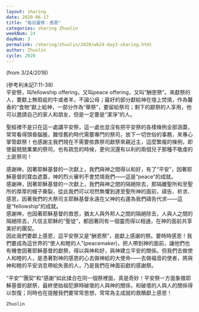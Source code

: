 ```yaml
---
layout: sharing
date: 2020-06-17
title: "每日靈修：感恩"
categories: sharing Zhuolin
weekNum: 24
dayNum: 3
permalink: /sharing/zhuolin/2020/wk24-day3-sharing.html
author: Zhuolin
cycle: 2020
---
```

(from 3/24/2018)

(參考利未記7:11-38)  
平安祭，叫fellowship offering，又叫peace offering，又叫“酬恩祭”。來獻祭的人，要獻上無瑕疵的牛或者羊，不論公母；最好的部分獻給神在壇上焚燒，作為馨香的“食物”獻上給神，一部分作為“舉祭”，要留給祭司；剩下的獻祭的人享用，他可以邀請自己的家人和朋友，但是一定要是“潔淨”的人。  

聖經裡不是只在這一處講平安祭，這一處也並沒有把平安祭的各樣條例全部涵蓋，常常看得頭昏腦脹，難怪舊約時代需要專門的祭司，放下一切世俗的事務，來專心掌管獻祭！也感謝主我們現在不需要依靠祭司獻祭來親近主，這麼繁複的條例，即使最兢兢業業的祭司，也有疏忽的時候，更何況還有以利的兩個兒子那種不敬虔的土匪祭司！  

感謝神，因著耶穌基督的一次獻上，我們與神之間得以和好，有了“平安”，因著耶穌基督的寶血遮蓋，神的烈火審判不會焚燒我們——這是“peace”的成就。  
感謝神，因著耶穌基督的一次獻上，我們與神之間的隔絕除去，那隔離聖所和至聖所的厚厚的幔子撕裂，從此我們可以坦然無懼到達至聖所神的面前，禱告、祈求、感恩，因著我們的大祭司主耶穌基督永遠在父神的右邊為我們禱告代求——這是“fellowship“的成就。  
感謝神，也因著耶穌基督的救恩，猶太人與外邦人之間的隔絕除去，人與人之間的隔絕除去，凡信主耶穌的“聖徒”，都因著同有一個靈而得以相通，在神的面前共享美好的團契。  
因此我們要獻上感恩，這平安祭又是“酬恩祭”，是獻上感謝的祭。要時時感恩！我們要成為這世界的“使人和睦的人”(peacemaker)，把人帶到神的面前，讓他們也有機會因著耶穌基督的獻祭，得以與神和好，與神建立平安的關係。但我們去做使人和睦的人，是憑著對神的感恩的心去做神給的大使命——去做福音的使者，將與神和睦的平安消息帶給失喪的人，乃是我們在神面前獻的感謝祭。  

“平安”“團契”和“感謝”如此揉合在同一個祭裡面，真是奇妙！平安祭一方面象徵耶穌基督的獻祭，最終使始祖犯罪時破壞的人與神的關係，和破壞的人與人的關係得以恢復；同時也在提醒我們要常常思想，常常為主成就的救贖獻上感恩！  

`Zhuolin`  

